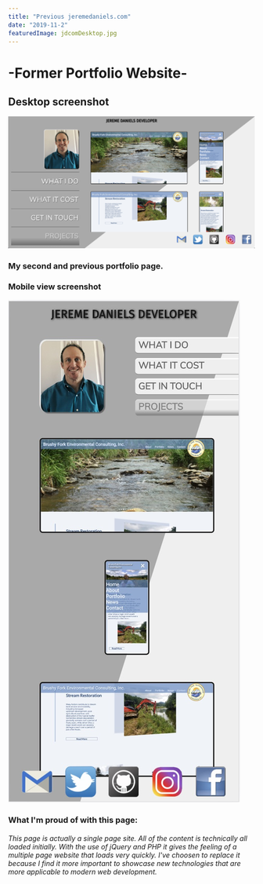 ```yaml
---
title: "Previous jeremedaniels.com"
date: "2019-11-2"
featuredImage: jdcomDesktop.jpg
---
```

# -Former Portfolio Website-

## Desktop screenshot
![screenshot](./jdcomDesktop.jpg)
### My second and previous portfolio page. 
### Mobile view screenshot
![screenshot](./jdcomMobile.jpg)
### What I'm proud of with this page:
###### This page is actually a single page site.  All of the content is technically all loaded initially.  With the use of jQuery and PHP it gives the feeling of a multiple page website that loads very quickly.  I've choosen to replace it because I find it more important to showcase new technologies that are more applicable to modern web development. 